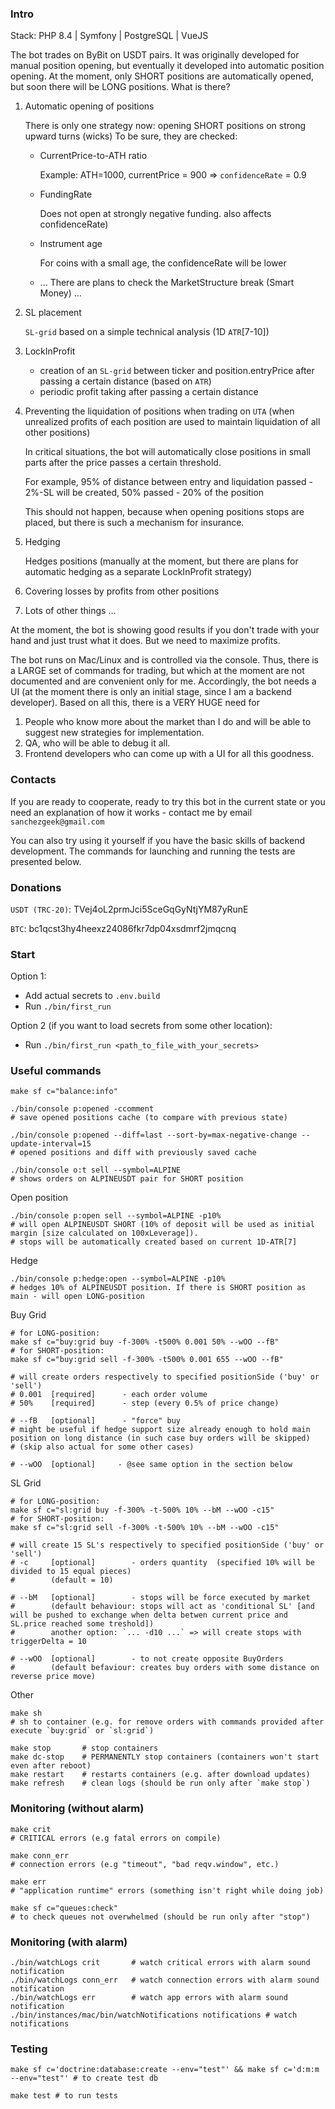 ### Intro

Stack: PHP 8.4 | Symfony | PostgreSQL | VueJS

The bot trades on ByBit on USDT pairs. It was originally developed for manual position opening, but eventually it developed into automatic position opening. At the moment, only SHORT positions are automatically opened, but soon there will be LONG positions. 
What is there?
1) Automatic opening of positions
   
    There is only one strategy now: opening SHORT positions on strong upward turns (wicks)
    To be sure, they are checked:
    - CurrentPrice-to-ATH ratio 
     
        Example: ATH=1000, currentPrice = 900 => `confidenceRate` = 0.9
    - FundingRate
   
        Does not open at strongly negative funding. also affects confidenceRate)
    - Instrument age
   
        For coins with a small age, the confidenceRate will be lower
    - ... There are plans to check the MarketStructure break (Smart Money) ...
2) SL placement 

   `SL-grid` based on a simple technical analysis (1D `ATR`[7-10])
3) LockInProfit
    - creation of an `SL-grid` between ticker and position.entryPrice after passing a certain distance (based on `ATR`)
    - periodic profit taking after passing a certain distance
4) Preventing the liquidation of positions when trading on `UTA` (when unrealized profits of each position are used to maintain liquidation of all other positions)

    In critical situations, the bot will automatically close positions in small parts after the price passes a certain threshold.

    For example, 95% of distance between entry and liquidation passed - 2%-SL will be created, 50% passed - 20% of the position
   
    This should not happen, because when opening positions stops are placed, but there is such a mechanism for insurance.
5) Hedging
   
    Hedges positions (manually at the moment, but there are plans for automatic hedging as a separate LockInProfit strategy)
6) Covering losses by profits from other positions
7) Lots of other things ...

At the moment, the bot is showing good results if you don't trade with your hand and just trust what it does. But we need to maximize profits.

The bot runs on Mac/Linux and is controlled via the console. Thus, there is a LARGE set of commands for trading, but which at the moment are not documented and are convenient only for me.
Accordingly, the bot needs a UI (at the moment there is only an initial stage, since I am a backend developer).
Based on all this, there is a VERY HUGE need for
1) People who know more about the market than I do and will be able to suggest new strategies for implementation.
2) QA, who will be able to debug it all.
3) Frontend developers who can come up with a UI for all this goodness.

### Contacts

If you are ready to cooperate, ready to try this bot in the current state or you need an explanation of how it works - contact me by email `sanchezgeek@gmail.com`

You can also try using it yourself if you have the basic skills of backend development. The commands for launching and running the tests are presented below.

### Donations
`USDT (TRC-20)`: TVej4oL2prmJci5SceGqGyNtjYM87yRunE

`BTC`: bc1qcst3hy4heexz24086fkr7dp04xsdmrf2jmqcnq

### Start
Option 1:
- Add actual secrets to `.env.build`
- Run `./bin/first_run`

Option 2 (if you want to load secrets from some other location):
- Run `./bin/first_run <path_to_file_with_your_secrets>`

### Useful commands
```shell
make sf c="balance:info"
```

```shell
./bin/console p:opened -ccomment
# save opened positions cache (to compare with previous state)
```

```shell
./bin/console p:opened --diff=last --sort-by=max-negative-change --update-interval=15
# opened positions and diff with previously saved cache
```

```shell
./bin/console o:t sell --symbol=ALPINE
# shows orders on ALPINEUSDT pair for SHORT position
```

Open position
```shell
./bin/console p:open sell --symbol=ALPINE -p10%
# will open ALPINEUSDT SHORT (10% of deposit will be used as initial margin [size calculated on 100xLeverage]).
# stops will be automatically created based on current 1D-ATR[7]
```

Hedge
```shell
./bin/console p:hedge:open --symbol=ALPINE -p10%
# hedges 10% of ALPINEUSDT position. If there is SHORT position as main - will open LONG-position
```

Buy Grid
```shell
# for LONG-position:
make sf c="buy:grid buy -f-300% -t500% 0.001 50% --wOO --fB"
# for SHORT-position:
make sf c="buy:grid sell -f-300% -t500% 0.001 655 --wOO --fB"

# will create orders respectively to specified positionSide ('buy' or 'sell')
# 0.001  [required]      - each order volume
# 50%    [required]      - step (every 0.5% of price change)

# --fB   [optional]      - "force" buy
# might be useful if hedge support size already enough to hold main position on long distance (in such case buy orders will be skipped)
# (skip also actual for some other cases)

# --wOO  [optional]     - @see same option in the section below
```

SL Grid
```shell
# for LONG-position:
make sf c="sl:grid buy -f-300% -t-500% 10% --bM --wOO -c15"
# for SHORT-position:
make sf c="sl:grid sell -f-300% -t-500% 10% --bM --wOO -c15"

# will create 15 SL's respectively to specified positionSide ('buy' or 'sell')
# -c     [optional]        - orders quantity  (specified 10% will be divided to 15 equal pieces)
#        (default = 10)

# --bM   [optional]        - stops will be force executed by market   
#        (default behaviour: stops will act as 'conditional SL' [and will be pushed to exchange when delta betwen current price and SL.price reached some treshold])
#        another option: `... -d10 ...` => will create stops with triggerDelta = 10

# --wOO  [optional]        - to not create opposite BuyOrders
#        (default befaviour: creates buy orders with some distance on reverse price move)
```

Other
```shell
make sh
# sh to container (e.g. for remove orders with commands provided after execute `buy:grid` or `sl:grid`)
```
```shell
make stop       # stop containers
make dc-stop    # PERMANENTLY stop containers (containers won't start even after reboot)
make restart    # restarts containers (e.g. after download updates)
make refresh    # clean logs (should be run only after `make stop`)
```

### Monitoring (without alarm)
```shell
make crit
# CRITICAL errors (e.g fatal errors on compile)
```
```shell
make conn_err
# connection errors (e.g "timeout", "bad reqv.window", etc.)
```
```shell
make err
# "application runtime" errors (something isn't right while doing job)
```
```shell
make sf c="queues:check"
# to check queues not overwhelmed (should be run only after "stop")
```

### Monitoring (with alarm)
```shell
./bin/watchLogs crit       # watch critical errors with alarm sound notification
./bin/watchLogs conn_err   # watch connection errors with alarm sound notification
./bin/watchLogs err        # watch app errors with alarm sound notification
./bin/instances/mac/bin/watchNotifications notifications # watch notifications
```


### Testing
```shell
make sf c='doctrine:database:create --env="test"' && make sf c='d:m:m --env="test"' # to create test db
```
```shell
make test # to run tests
```
